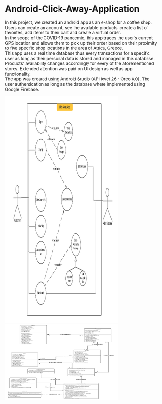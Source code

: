 # Android-Click-Away-Application  
In this project, we created an android app as an e-shop for a coffee shop. Users can create an account, see the available products, create a list of favorites, add items to their cart and create a virtual order.  
In the scope of the COVID-19 pandemic, this app traces the user's current GPS location and allows them to pick up their order based on their proximity to five specific shop locations in the area of Attica, Greece.  
This app uses a real time database thus every transactions for a specific user as long as their personal data is stored and managed in this database. Products' availability changes accordingly for every of the aforementioned stores. Extended attention was paid on UI design as well as app functionality.  
The app was created using Android Studio (API level 26 - Oreo 8.0). The user authentication as long as the database where implemented using Google Firebase.  

<img src="Screenshots/UML Screenshot (1).png" width="375" height="750" />
<img src="Screenshots/UML Screenshot (2).png" width="375" height="250" />
